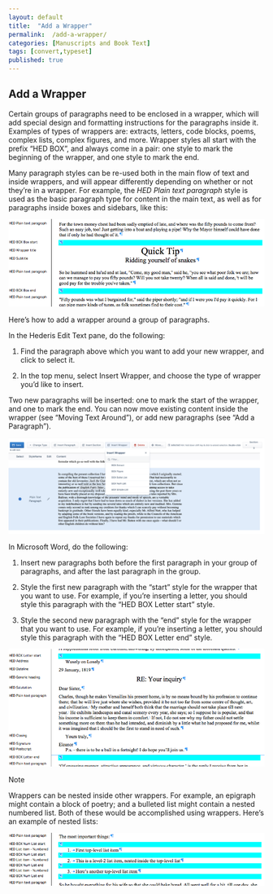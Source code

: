 ```yaml
---
layout: default
title:  "Add a Wrapper"
permalink:  /add-a-wrapper/
categories: [Manuscripts and Book Text]
tags: [convert,typeset]
published: true
---
```


<section data-type="chapter" class="hsecchapter" data-hederis-type="hsecchapter" id="add-a-wrapper" data-pi-attrs="id: add-a-wrapper; data-tags: convert,typeset;" role="doc-chapter" data-tags="convert,typeset" data-author-name=" " data-book-title=" " title="Add a Wrapper"><h1 data-hederis-type="hblkchaptitle" class="hblkchaptitle" id="pEE5RySjY">Add a Wrapper</h1><p class="hblkp" data-hederis-type="hblkp" id="pX4jipE6O">Certain groups of paragraphs need to be enclosed in a wrapper, which will add special design and formatting instructions for the paragraphs inside it. Examples of types of wrappers are: extracts, letters, code blocks, poems, complex lists, complex figures, and more. Wrapper styles all start with the prefix &#8220;HED BOX&#8221;, and always come in a pair: one style to mark the beginning of the wrapper, and one style to mark the end.</p><p class="hblkp" data-hederis-type="hblkp" id="p93pHgOmB">Many paragraph styles can be re-used both in the main flow of text and inside wrappers, and will appear differently depending on whether or not they&#8217;re in a wrapper. For example, the <em class="hspanem" data-hederis-type="hspanem" id="p3Sb0Wn9I">HED Plain text paragraph</em> style is used as the basic paragraph type for content in the main text, as well as for paragraphs inside boxes and sidebars, like this:</p><img data-hederis-type="hblkimg" class="hblkimg" id="piCUBDbU9" src="/images/wrapper1.png" data-img-src="wrapper1.png"/><p class="hblkp" data-hederis-type="hblkp" id="plJ9sInPa">Here&#8217;s how to add a wrapper around a group of paragraphs.</p><p class="hblkp" data-hederis-type="hblkp" id="pqDwF3GTO">In the Hederis Edit Text pane, do the following:</p><ol class="hwprnumlist" data-hederis-type="hwprnumlist" id="pJ5H8mN4v"><li class="hblkoli" data-hederis-type="hblkoli" id="lipvDR2fMH"><p class="hblkoli" data-hederis-type="hblklip" id="ph9VD5ywh">Find the paragraph above which you want to add your new wrapper, and click to select it.</p></li><li class="hblkoli" data-hederis-type="hblkoli" id="lio12NtzUc"><p class="hblkoli" data-hederis-type="hblklip" id="pbRw0k8qp">In the top menu, select Insert Wrapper, and choose the type of wrapper you&#8217;d like to insert.</p></li></ol><p class="hblkp" data-hederis-type="hblkp" id="ppVXYoV8D">Two new paragraphs will be inserted: one to mark the start of the wrapper, and one to mark the end. You can now move existing content inside the wrapper (see &#8220;Moving Text Around&#8221;), or add new paragraphs (see &#8220;Add a Paragraph&#8221;).</p><img data-hederis-type="hblkimg" class="hblkimg" id="p2KL2IyM8" src="/images/wrapper2.png" data-img-src="wrapper2.png"/><p class="hblkp" data-hederis-type="hblkp" id="pgTyZ5gvw">In Microsoft Word, do the following:</p><ol class="hwprnumlist" data-hederis-type="hwprnumlist" id="pmW00iEQA"><li class="hblkoli" data-hederis-type="hblkoli" id="lil7R0pI1e"><p class="hblkoli" data-hederis-type="hblklip" id="pMhklVcnr">Insert new paragraphs both before the first paragraph in your group of paragraphs, and after the last paragraph in the group.</p></li><li class="hblkoli" data-hederis-type="hblkoli" id="liKHlXjfbQ"><p class="hblkoli" data-hederis-type="hblklip" id="pbLoLqi1C">Style the first new paragraph with the &#8220;start&#8221; style for the wrapper that you want to use. For example, if you&#8217;re inserting a letter, you should style this paragraph with the &#8220;HED BOX Letter start&#8221; style.</p></li><li class="hblkoli" data-hederis-type="hblkoli" id="liXLOix666"><p class="hblkoli" data-hederis-type="hblklip" id="pXI7CFa0Q">Style the second new paragraph with the &#8220;end&#8221; style for the wrapper that you want to use. For example, if you&#8217;re inserting a letter, you should style this paragraph with the &#8220;HED BOX Letter end&#8221; style.</p></li></ol><img data-hederis-type="hblkimg" class="hblkimg" id="pWTRNggzT" src="/images/letter1.png" data-img-src="letter1.png"/><aside class="hwprbox box" data-hederis-type="hwprbox" id="pyPJYEII9" data-type="sidebar"><p class="hblktype" data-hederis-type="hblktype" id="pVzEC9kKR">Note</p><p class="hblkp" data-hederis-type="hblkp" id="p1ZUpOu8t">Wrappers can be nested inside other wrappers. For example, an epigraph might contain a block of poetry; and a bulleted list might contain a nested numbered list. Both of these would be accomplished using wrappers. Here&#8217;s an example of nested lists:</p></aside><img data-hederis-type="hblkimg" class="hblkimg" id="pa6yQRhJJ" src="/images/list1.png" data-img-src="list1.png"/></section>
